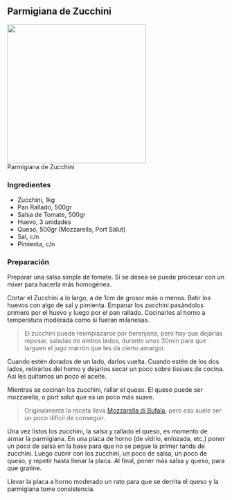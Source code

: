 ## Parmigiana de Zucchini

<div class="image">
  <img src="http://i.imgur.com/z1sbnKz.jpg" height=320/>
  <div class="caption">Parmigiana de Zucchini</div>
</div>

### Ingredientes
  * Zucchini, 1kg
  * Pan Rallado, 500gr
  * Salsa de Tomate, 500gr
  * Huevo, 3 unidades
  * Queso, 500gr (Mozzarella, Port Salut)
  * Sal, c/n
  * Pimienta, c/n

### Preparación

Preparar una salsa simple de tomate. Si se desea se puede procesar con un
mixer para hacerla más homogénea.

Cortar el Zucchini a lo largo, a de 1cm de grosor más o menos. Batir los
huevos con algo de sal y pimienta. Empanar los zucchini pasándolos
primero por el huevo y luego por el pan rallado. Cocinarlos al horno a
temperatura moderada como si fueran milanesas.

> El zucchini puede reemplazarse por berenjena, pero hay que dejarlas
> reposar, saladas de ambos lados, durante unos 30min para que
> larguen el jugo marrón que les da cierto amargor.

Cuando estén dorados de un lado, darlos vuelta. Cuando estén de los dos
lados, retirarlos del horno y dejarlos secar un poco sobre tissues de
cocina. Así les quitamos un poco el aceite.

Mientras se cocinan los zucchini, rallar el queso. El queso puede ser
mozzarella, o port salut que es un poco más suave.
> Originalmente la receta lleva
> [Mozzarella di Bufala](https://en.wikipedia.org/wiki/Buffalo_mozzarella),
> pero eso suele ser un poco difícil de conseguir.

Una vez listos los zucchini, la salsa y rallado el queso, es momento de
armar la parmigiana. En una placa de horno (de vidrio, enlozada, etc.)
poner un poco de salsa en la base para que no se pegue la primer tanda de
zucchini. Luego cubrir con los zucchini, un poco de salsa, un poco de
queso, y repetir hasta llenar la placa. Al final, poner más salsa y
queso, para que gratine.

Llevar la placa a horno moderado un rato para que se derrita el queso y
la parmigiana tome consistencia.

